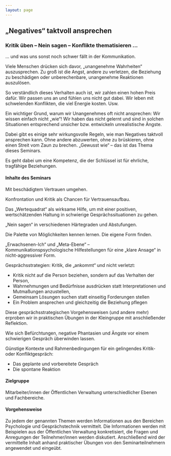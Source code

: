 ```yaml
---
layout: page
---
```


## „Negatives“ taktvoll ansprechen

### Kritik üben – Nein sagen – Konflikte thematisieren …

… und was uns sonst noch schwer fällt in der Kommunikation.

Viele Menschen drücken sich davor, „unangenehme Wahrheiten“ auszusprechen. Zu groß ist die Angst, andere zu verletzen, die Beziehung zu beschädigen oder unberechenbare, unangenehme Reaktionen auszulösen.

So verständlich dieses Verhalten auch ist, wir zahlen einen hohen Preis dafür. Wir passen uns an und fühlen uns nicht gut dabei. Wir leben mit schwelenden Konflikten, die viel Energie kosten. Usw.

Ein wichtiger Grund, warum wir Unangenehmes oft nicht ansprechen: Wir wissen einfach nicht „wie“! Wir haben das nicht gelernt und sind in solchen Situationen entsprechend unsicher bzw. entwickeln unrealistische Ängste.

Dabei gibt es einige sehr wirkungsvolle Regeln, wie man Negatives taktvoll ansprechen kann. Ohne andere abzuwerten, ohne zu brüskieren, ohne einen Streit vom Zaun zu brechen. „Gewusst wie“ – das ist das Thema dieses Seminars.

Es geht dabei um eine Kompetenz, die der Schlüssel ist für ehrliche, tragfähige Beziehungen.

#### Inhalte des Seminars

Mit beschädigtem Vertrauen umgehen.

Konfrontation und Kritik als Chancen für Vertrauensaufbau.

Das „Wertequadrat“ als wirksame Hilfe, um mit einer positiven, wertschätzenden Haltung in schwierige Gesprächssituationen zu gehen.

„Nein sagen“ in verschiedenen Härtegraden und Abstufungen.

Die Palette von Möglichkeiten kennen lernen. Die eigene Form finden.

„Erwachsenen-Ich“ und „Meta-Ebene“ – <br>
Kommunikationspsychologische Hilfestellungen für eine „klare Ansage“ in nicht-aggressiver Form.

Gesprächsstrategien: Kritik, die „ankommt“ und nicht verletzt:
* Kritik nicht auf die Person beziehen, sondern auf das Verhalten der Person,
* Wahrnehmungen und Bedürfnisse ausdrücken statt Interpretationen und Mutmaßungen anzustellen,
* Gemeinsam Lösungen suchen statt einseitig Forderungen stellen
* Ein Problem ansprechen und gleichzeitig die Beziehung pflegen

Diese gesprächsstrategischen Vorgehensweisen (und andere mehr) erproben wir in praktischen Übungen in der Kleingruppe mit anschließender Reflektion.

Wie sich Befürchtungen, negative Phantasien und Ängste vor einem schwierigen Gespräch überwinden lassen.

Günstige Kontexte und Rahmenbedingungen für ein gelingendes Kritik- oder Konfliktgespräch:
- Das geplante und vorbereitete Gespräch
- Die spontane Reaktion

#### Zielgruppe

Mitarbeiter/innen der Öffentlichen Verwaltung unterschiedlicher Ebenen und Fachbereiche.

#### Vorgehensweise

Zu jedem der genannten Themen werden Informationen aus den Bereichen Psychologie und Gesprächstechnik vermittelt. Die Informationen werden mit Beispielen aus der Öffentlichen Verwaltung konkretisiert, die Fragen und Anregungen der Teilnehmer/innen werden diskutiert. Anschließend wird der vermittelte Inhalt anhand praktischer Übungen von den Seminarteilnehmern angewendet und eingeübt. 